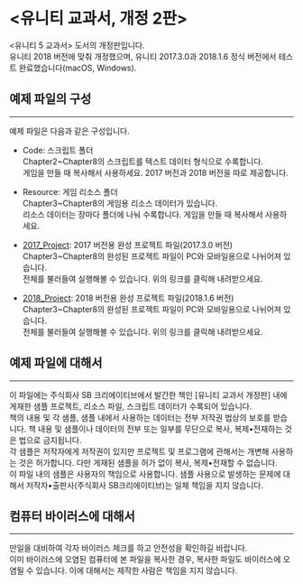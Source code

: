 ﻿<유니티 교과서, 개정 2판>
=======================

<유니티 5 교과서> 도서의 개정판입니다.<br/>
유니티 2018 버전에 맞춰 개정했으며, 유니티 2017.3.0과 2018.1.6 정식 버전에서 테스트 완료했습니다(macOS, Windows).<br/>

## 예제 파일의 구성
---
예제 파일은 다음과 같은 구성입니다.

- Code: 스크립트 폴더<br/>
Chapter2~Chapter8의 스크립트를 텍스트 데이터 형식으로 수록합니다.<br/>
게임을 만들 때 복사해서 사용하세요. 
2017 버전과 2018 버전을 따로 제공합니다.

- Resource: 게임 리소스 폴더<br/>
Chapter3~Chapter8의 게임용 리소스 데이터가 있습니다.<br/>
리소스 데이터는 장마다 폴더에 나눠 수록합니다. 
게임을 만들 때 복사해서 사용하세요.

- [2017_Project](https://github.com/gilbutITbook/006998/releases/download/v1.0.0/2017_Project.zip): 2017 버전용 완성 프로젝트 파일(2017.3.0 버전)<br/>
Chapter3~Chapter8의 완성된 프로젝트 파일이 PC와 모바일용으로 나뉘어져 있습니다.<br/>
전체를 불러들여 실행해볼 수 있습니다. 위의 링크를 클릭해 내려받으세요.

- [2018_Project](https://github.com/gilbutITbook/006998/releases/download/v1.0.0/2018_Project.zip): 2018 버전용 완성 프로젝트 파일(2018.1.6 버전)<br/>
Chapter3~Chapter8의 완성된 프로젝트 파일이 PC와 모바일용으로 나뉘어져 있습니다.<br/>
전체를 불러들여 실행해볼 수 있습니다. 위의 링크를 클릭해 내려받으세요.


## 예제 파일에 대해서
---
이 파일에는 주식회사 SB 크리에이티브에서 발간한 책인 [유니티 교과서 개정판] 내에 게재한 샘플 프로젝트, 리소스 파일, 스크립트 데이터가 수록되어 있습니다.<br/>
책의 내용 및 각 샘플, 샘플 내에서 사용하는 데이터는 전부 저작권 법상의 보호를 받습니다. 책 내용 및 샘플이나 데이터의 전부 또는 일부를 무단으로 복사, 복제•전재하는 것은 법으로 금지됩니다.<br/>
각 샘플은 저작자에게 저작권이 있지만 프로젝트 및 프로그램에 관해서는 개변해 사용하는 것은 허가합니다. 다만 게재된 샘플을 허가 없이 복사, 복제•전재할 수 없습니다.<br/>
이 파일 내의 샘플은 사용자의 책임으로 사용합니다. 샘플 사용으로 발생하는 문제에 대해서 저작자•출판사(주식회사 SB크리에이티브)는 일체 책임을 지지 않습니다.

## 컴퓨터 바이러스에 대해서
---
만일을 대비하여 각자 바이러스 체크를 하고 안전성을 확인하길 바랍니다.<br/>
이미 바이러스에 오염된 컴퓨터에 본 파일을 복사한 경우, 복사한 파일도 바이러스에 오염될 수 있습니다. 이에 대해서는 제작한 사람은 책임을 지지 않습니다.
